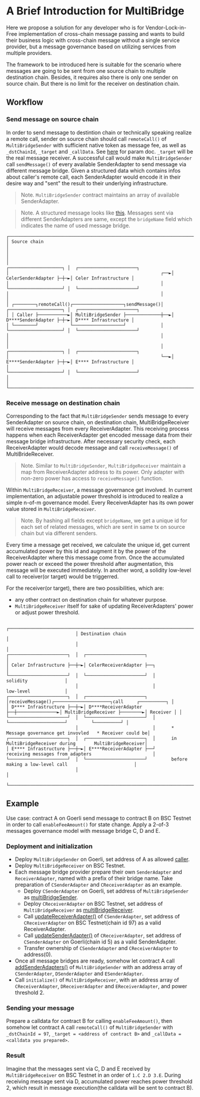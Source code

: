 # A Brief Introduction for MultiBridge

Here we propose a solution for any developer who is for Vendor-Lock-in-Free implementation of cross-chain message passing and wants to build their business logic with cross-chain message without a single service provider, but a message governance based on utilizing services from multiple providers.

The framework to be introduced here is suitable for the scenario where messages are going to be sent from one source chain to multiple destination chain. Besides, it requires also there is only one sender on source chain. But there is no limit for the receiver on destination chain.

## Workflow

### Send message on source chain

In order to send message to destintion chain or technically speaking realize a remote call, sender on source chain should call `remoteCall()` of `MultiBridgeSender` with sufficient native token as message fee, as well as `_dstChainId`, `_target` and `_callData`. See [here](https://github.com/celer-network/sgn-v2-contracts/blob/1cbc2a3038463e7569b1a459c3519c7fcfeaaa4a/contracts/message/apps/multibridge/MultiBridgeSender.sol#L39-L41) for param doc. `_target` will be the real message receiver. A successful call would make `MultiBridgeSender` call `sendMessage()` of every available SenderAdapter to send message via different message bridge. Given a structured data which contains infos about caller's remote call, each SenderAdapter would encode it in their desire way and "sent" the result to their underlying infrastructure.

> Note. `MultiBridgeSender` contract maintains an array of available SenderAdapter.

> Note. A structured message looks like [this](https://github.com/celer-network/sgn-v2-contracts/blob/1cbc2a3038463e7569b1a459c3519c7fcfeaaa4a/contracts/message/apps/multibridge/MessageStruct.sol#L16). Messages sent via different SenderAdapters are same, except the `bridgeName` field which indicates the name of used message bridge.

```
┌────────────────────────────────────────────────────────────────────────────────────┐
│ Source chain                                                                       │
│                                                                                    │
│                                                             ┌────────────────────┐ │  ┌──────────────────────┐
│                                                         ┌──►│ CelerSenderAdapter ├─┼─►│ Celer Infrastructure │
│                                                         │   └────────────────────┘ │  └──────────────────────┘
│                                                         │                          │
│ ┌────────┐remoteCall()┌───────────────────┐sendMessage()│   ┌────────────────────┐ │  ┌──────────────────────┐
│ │ Caller ├───────────►│ MultiBridgeSender ├─────────────┼──►│ D****SenderAdapter ├─┼─►│ D**** Infrastructure │
│ └────────┘            └───────────────────┘             │   └────────────────────┘ │  └──────────────────────┘
│                                                         │                          │
│                                                         │   ┌────────────────────┐ │  ┌──────────────────────┐
│                                                         └──►│ E****SenderAdapter ├─┼─►│ E**** Infrastructure │
│                                                             └────────────────────┘ │  └──────────────────────┘
│                                                                                    │
└────────────────────────────────────────────────────────────────────────────────────┘
```

### Receive message on destination chain

Corresponding to the fact that `MultiBridgeSender` sends message to every SenderAdapter on source chain, on destination chain, MultiBridgeReceiver will receive messages from every ReceiverAdapter. This receiving process happens when each ReceiverAdapter get encoded message data from their message bridge infrastructure. After necessary security check, each ReceiverAdapter would decode message and call `receiveMessage()` of MultiBrideReceiver.

> Note. Similar to `MultiBridgeSender`, `MultiBridgeReceiver` maintain a map from ReceiverAdapter address to its power. Only adapter with non-zero power has access to `receiveMessage()` function.

Within `MultiBridgeReceiver`, a message governance get involved. In current implementation, an adjustable power threshold is introduced to realize a simple n-of-m governance model. Every ReceiverAdapter has its own power value stored in `MultiBridgeReceiver`.

> Note. By hashing all fields except `bridgeName`, we get a unique id for each set of related messages, which are sent in same tx on source chain but via different senders.

Every time a message get received, we calculate the unique id, get current accumulated power by this id and augment it by the power of the ReceiverAdapter where this message come from. Once the accumulated power reach or exceed the power threshold after augmentation, this message will be executed immediately. In another word, a solidity low-level call to receiver(or target) would be triggerred.

For the receiver(or target), there are two possibilities, which are:

- any other contract on destination chain for whatever purpose.
- `MultiBridgeReceiver` itself for sake of updating ReceiverAdapters' power or adjust power threshold.

```
                          ┌──────────────────────────────────────────────────────────────────────────────────────────┐
                          │ Destination chain                                                                        │
                          │                                                                                          │
┌──────────────────────┐  │  ┌──────────────────────┐                                                                │
│ Celer Infrastructure ├──┼─►│ CelerReceiverAdapter ├──┐                                                             │
└──────────────────────┘  │  └──────────────────────┘  │                                       solidity              │
                          │                            │                                       low-level             │
┌──────────────────────┐  │  ┌──────────────────────┐  │receiveMessage()┌─────────────────────┐call     ┌──────────┐ │
│ D**** Infrastructure ├──┼─►│ D****ReceiverAdapter ├──┼───────────────►│ MultiBridgeReceiver ├────────►│ Receiver │ │
└──────────────────────┘  │  └──────────────────────┘  │                └─────────────────────┘         └──────────┘ │
                          │                            │      * Message governance get invovled   * Receiver could be│
┌──────────────────────┐  │  ┌──────────────────────┐  │      in MultiBridgeReceiver during       MultiBridgeReceiver│
│ E**** Infrastructure ├──┼─►│ E****ReceiverAdapter ├──┘      receiving messages from adapters                       │
└──────────────────────┘  │  └──────────────────────┘         before making a low-level call                         │
                          │                                                                                          │
                          └──────────────────────────────────────────────────────────────────────────────────────────┘
```

## Example

Use case: contract A on Goerli send message to contract B on BSC Testnet in order to call `enableFeeAmount()` for state change. Apply a 2-of-3 messages governance model with message bridge C, D and E.

### Deployment and initialization

- Deploy `MultiBridgeSender` on Goerli, set address of A as allowed [caller](https://github.com/celer-network/sgn-v2-contracts/blob/1cbc2a3038463e7569b1a459c3519c7fcfeaaa4a/contracts/message/apps/multibridge/MultiBridgeSender.sol#L12).
- Deploy `MultiBridgeReceiver` on BSC Testnet.
- Each message bridge provider prepare their own `SenderAdapter` and `ReceiverAdapter`, named with a prefix of their bridge name. Take preparation of `CSenderAdapter` and `CReceiverAdapter` as an example.
  - Deploy `CSenderAdapter` on Goerli, set address of `MultiBridgeSender` as [multiBridgeSender](https://github.com/celer-network/sgn-v2-contracts/blob/1cbc2a3038463e7569b1a459c3519c7fcfeaaa4a/contracts/message/apps/multibridge/adapters/CelerSenderAdapter.sol#L12).
  - Deploy `CReceiverAdapter` on BSC Testnet, set address of `MultiBridgeReceiver` as [multiBridgeReceiver](https://github.com/celer-network/sgn-v2-contracts/blob/1cbc2a3038463e7569b1a459c3519c7fcfeaaa4a/contracts/message/apps/multibridge/adapters/CelerReceiverAdapter.sol#L34).
  - Call [updateReceiverAdapter()](https://github.com/celer-network/sgn-v2-contracts/blob/1cbc2a3038463e7569b1a459c3519c7fcfeaaa4a/contracts/message/apps/multibridge/adapters/CelerSenderAdapter.sol#L42) of `CSenderAdapter`, set address of `CReceiverAdapter` on BSC Testnet(chain id 97) as a valid ReceiverAdapter.
  - Call [updateSenderAdapter()](https://github.com/celer-network/sgn-v2-contracts/blob/1cbc2a3038463e7569b1a459c3519c7fcfeaaa4a/contracts/message/apps/multibridge/adapters/CelerReceiverAdapter.sol#L60) of `CReceiverAdapter`, set address of `CSenderAdapter` on Goerli(chain id 5) as a valid SenderAdapter.
  - Transfer ownership of `CSenderAdapter` and `CReceiverAdapter` to address(0).
- Once all message bridges are ready, somehow let contract A call [addSenderAdapters()](https://github.com/celer-network/sgn-v2-contracts/blob/1cbc2a3038463e7569b1a459c3519c7fcfeaaa4a/contracts/message/apps/multibridge/MultiBridgeSender.sol#L74) of `MultiBridgeSender` with an address array of `CSenderAdapter`, `DSenderAdapter` and `ESenderAdapter`.
- Call `initialize()` of `MultiBridgeReceiver`, with an address array of `CReceiverAdapter`, `DReceiverAdapter` and `EReceiverAdapter`, and power threshold 2.

### Sending your message

Prepare a calldata for contract B for calling `enableFeeAmount()`, then somehow let contract A call `remoteCall()` of `MultiBridgeSender` with `_dstChainId = 97`, `_target = <address of contract B>` and `_callData = <calldata you prepared>`.

### Result

Imagine that the messages sent via C, D and E received by `MultiBridgeReceiver` on BSC Testnet in an order of `1.C 2.D 3.E`. During receiving message sent via D, accumulated power reaches power threshold 2, which result in message execution(the calldata will be sent to contract B).
